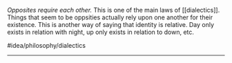 *Opposites require each other.* This is one of the main laws of [[dialectics]]. Things that seem to be oppsities actually rely upon one another for their existence. This is another way of saying that identity is relative. Day only exists in relation with night, up only exists in relation to down, etc. 

#idea/philosophy/dialectics 

---
